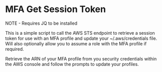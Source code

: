 # MFA Get Session Token

NOTE - Requires JQ to be installed

This is a simple script to call the AWS STS endpoint to retrieve a session token for use with an MFA profile and update your ~/.aws/credentials file. Will also optionally allow you to assume a role with the MFA profile if required.

Retrieve the ARN of your MFA profile from you security credentials within the AWS console and follow the prompts to update your profiles. 